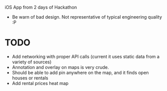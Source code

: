 iOS App from 2 days of Hackathon
- Be warn of bad design.  Not representative of typical engineering quality :P

TODO
====
- Add networking with proper API calls (current it uses static data from a variety of sources)
- Annotation and overlay on maps is very crude.
- Should be able to add pin anywhere on the map, and it finds open houses or rentals
- Add rental prices heat map
